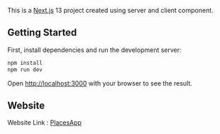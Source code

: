 This is a [Next.js](https://nextjs.org/) 13 project created using server and client component.

## Getting Started

First, install dependencies and run the development server:

```bash
npm install
npm run dev
```

Open [http://localhost:3000](http://localhost:3000) with your browser to see the result.

## Website

Website Link : [PlacesApp](https://vercel.com/new?utm_medium=default-template&filter=next.js&utm_source=create-next-app&utm_campaign=create-next-app-readme) 

